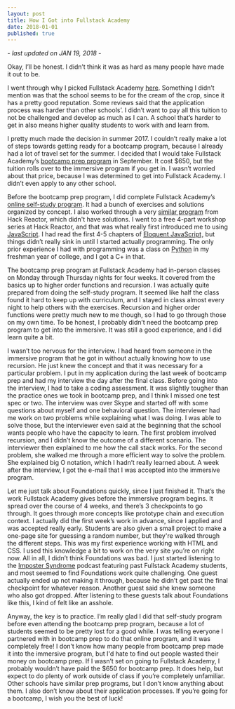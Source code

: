 ```yaml
---
layout: post
title: How I Got into Fullstack Academy
date: 2018-01-01
published: true
---
```

*- last updated on JAN 19, 2018 -*

Okay, I’ll be honest. I didn’t think it was as hard as many people have made it out to be.

I went through why I picked Fullstack Academy [here](http://marcopchen.com/2017/12/29/changing-careers-and-coding-bootcamps.html). Something I didn’t mention was that the school seems to be for the cream of the crop, since it has a pretty good reputation. Some reviews said that the application process was harder than other schools’. I didn’t want to pay all this tuition to not be challenged and develop as much as I can. A school that’s harder to get in also means higher quality students to work with and learn from.

I pretty much made the decision in summer 2017.  I couldn’t really make a lot of steps towards getting ready for a bootcamp program, because I already had a lot of travel set for the summer. I decided that I would take Fullstack Academy’s [bootcamp prep program](https://www.fullstackacademy.com/bootcamp-prep) in September. It cost $650, but the tuition rolls over to the immersive program if you get in. I wasn’t worried about that price, because I was determined to get into Fullstack Academy. I didn’t even apply to any other school.

Before the bootcamp prep program, I did complete Fullstack Academy’s [online self-study program](http://prep.fullstackacademy.com/). It had a bunch of exercises and solutions organized by concept. I also worked through a very [similar program](http://prep.hackreactor.com/) from Hack Reactor, which didn't have solutions. I went to a free 4-part workshop series at Hack Reactor, and that was what really first introduced me to using [JavaScript](https://en.wikipedia.org/wiki/JavaScript). I had read the first 4-5 chapters of <a target="_blank" href="https://www.amazon.com/gp/product/1593275846/ref=as_li_tl?ie=UTF8&camp=1789&creative=9325&creativeASIN=1593275846&linkCode=as2&tag=marcopchen-20&linkId=834d180a831d873bad5af0cab8fa356f">Eloquent JavaScript</a><img src="//ir-na.amazon-adsystem.com/e/ir?t=marcopchen-20&l=am2&o=1&a=1593275846" width="1" height="1" border="0" alt="" style="border:none !important; margin:0px !important;" />, but things didn’t really sink in until I started actually programming. The only prior experience I had with programming was a class on [Python](https://en.wikipedia.org/wiki/Python_(programming_language)) in my freshman year of college, and I got a C+ in that.

The bootcamp prep program at Fullstack Academy had in-person classes on Monday through Thursday nights for four weeks. It covered from the basics up to higher order functions and recursion. I was actually quite prepared from doing the self-study program. It seemed like half the class found it hard to keep up with curriculum, and I stayed in class almost every night to help others with the exercises. Recursion and higher order functions were pretty much new to me though, so I had to go through those on my own time. To be honest, I probably didn’t need the bootcamp prep program to get into the immersive. It was still a good experience, and I did learn quite a bit.

I wasn’t too nervous for the interview. I had heard from someone in the immersive program that he got in without actually knowing how to use recursion. He just knew the concept and that it was necessary for a particular problem. I put in my application during the last week of bootcamp prep and had my interview the day after the final class. Before going into the interview, I had to take a coding assessment. It was slightly tougher than the practice ones we took in bootcamp prep, and I think I missed one test spec or two. The interview was over Skype and started off with some questions about myself and one behavioral question. The interviewer had me work on two problems while explaining what I was doing. I was able to solve those, but the interviewer even said at the beginning that the school wants people who have the capacity to learn. The first problem involved recursion, and I didn’t know the outcome of a different scenario. The interviewer then explained to me how the call stack works. For the second problem, she walked me through a more efficient way to solve the problem. She explained big O notation, which I hadn’t really learned about. A week after the interview, I got the e-mail that I was accepted into the immersive program.

Let me just talk about Foundations quickly, since I just finished it. That’s the work Fullstack Academy gives before the immersive program begins. It spread over the course of 4 weeks, and there’s 3 checkpoints to go through. It goes through more concepts like prototype chain and execution context. I actually did the first week’s work in advance, since I applied and was accepted really early. Students are also given a small project to make a one-page site for guessing a random number, but they're walked through the different steps. This was my first experience working with HTML and CSS. I used this knowledge a bit to work on the very site you’re on right now. All in all, I didn’t think Foundations was bad. I just started listening to the [Imposter Syndrome](https://www.impostor-syndrome.org/) podcast featuring past Fullstack Academy students, and most seemed to find Foundations work quite challenging. One guest actually ended up not making it through, because he didn’t get past the final checkpoint for whatever reason. Another guest said she knew someone who also got dropped. After listening to these guests talk about Foundations like this, I kind of felt like an asshole.

Anyway, the key is to practice. I’m really glad I did that self-study program before even attending the bootcamp prep program, because a lot of students seemed to be pretty lost for a good while. I was telling everyone I partnered with in bootcamp prep to do that online program, and it was completely free! I don’t know how many people from bootcamp prep made it into the immersive program, but I'd hate to find out people wasted their money on bootcamp prep. If I wasn’t set on going to Fullstack Academy, I probably wouldn’t have paid the $650 for bootcamp prep. It does help, but expect to do plenty of work outside of class if you’re completely unfamiliar. Other schools have similar prep programs, but I don’t know anything about them. I also don’t know about their application processes. If you’re going for a bootcamp, I wish you the best of luck!
